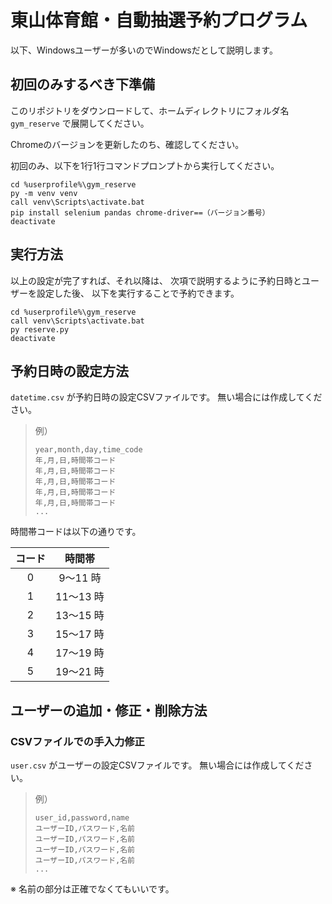 # 東山体育館・自動抽選予約プログラム

以下、Windowsユーザーが多いのでWindowsだとして説明します。

## 初回のみするべき下準備

このリポジトリをダウンロードして、ホームディレクトリにフォルダ名 `gym_reserve` で展開してください。

Chromeのバージョンを更新したのち、確認してください。

初回のみ、以下を1行1行コマンドプロンプトから実行してください。

```prompt
cd %userprofile%\gym_reserve
py -m venv venv
call venv\Scripts\activate.bat
pip install selenium pandas chrome-driver==（バージョン番号）
deactivate
```

## 実行方法

以上の設定が完了すれば、それ以降は、
次項で説明するように予約日時とユーザーを設定した後、
以下を実行することで予約できます。

```prompt
cd %userprofile%\gym_reserve
call venv\Scripts\activate.bat
py reserve.py
deactivate
```

## 予約日時の設定方法

`datetime.csv` が予約日時の設定CSVファイルです。
無い場合には作成してください。

> 例）
>
> ```csv
> year,month,day,time_code
> 年,月,日,時間帯コード
> 年,月,日,時間帯コード
> 年,月,日,時間帯コード
> 年,月,日,時間帯コード
> 年,月,日,時間帯コード
> ...
> ```

時間帯コードは以下の通りです。

|コード|時間帯|
|:-:|:-:|
|0|9〜11 時|
|1|11〜13 時|
|2|13〜15 時|
|3|15〜17 時|
|4|17〜19 時|
|5|19〜21 時|

## ユーザーの追加・修正・削除方法

### CSVファイルでの手入力修正

`user.csv` がユーザーの設定CSVファイルです。
無い場合には作成してください。

> 例）
>
> ```csv
> user_id,password,name
> ユーザーID,パスワード,名前
> ユーザーID,パスワード,名前
> ユーザーID,パスワード,名前
> ユーザーID,パスワード,名前
> ...
> ```

※ 名前の部分は正確でなくてもいいです。
